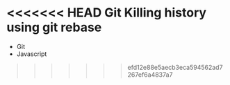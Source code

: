<<<<<<< HEAD
Git Killing history using git rebase
=======
* Git
* Javascript
>>>>>>> efd12e88e5aecb3eca594562ad7267ef6a4837a7

